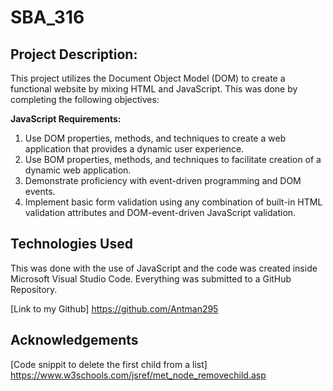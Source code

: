 # SBA_316
## Project Description:
This project utilizes the Document Object Model (DOM) to create a functional website by mixing HTML and JavaScript. This was done by completing the following objectives:

**JavaScript Requirements:**
1. Use DOM properties, methods, and techniques to create a web application that provides a dynamic user experience.
2. Use BOM properties, methods, and techniques to facilitate creation of a dynamic web application.
3. Demonstrate proficiency with event-driven programming and DOM events.
4. Implement basic form validation using any combination of built-in HTML validation attributes and DOM-event-driven JavaScript validation.

## Technologies Used

This was done with the use of JavaScript and the code was created inside Microsoft Visual Studio Code. Everything was submitted to a GitHub Repository.

[Link to my Github] https://github.com/Antman295

## Acknowledgements
[Code snippit to delete the first child from a list] https://www.w3schools.com/jsref/met_node_removechild.asp